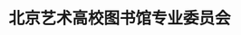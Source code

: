 ---
description: 内容还是很多的。
layout: post
results:
- primaryGenreName: Book
  version: '1.0'
  artworkUrl100: http://a1339.phobos.apple.com/us/r30/Purple4/v4/8c/27/33/8c27339d-f799-764a-fc2d-813de563acdb/mzl.cmbitytm.png
  trackViewUrl: https://itunes.apple.com/cn/app/bei-jing-yi-shu-gao-xiao-tu/id912727569?mt=8&uo=4
  artworkUrl60: http://a1768.phobos.apple.com/us/r30/Purple1/v4/1d/84/19/1d841935-25bd-42a9-91b2-58b9feda19c5/icon.png
  minimumOsVersion: '4.3'
  sellerName: Zhao GuoGuang
  supportedDevices:
  - iPadThirdGen4G
  - iPadMini
  - iPhone4S
  - iPad23G
  - iPhone4
  - iPodTouchThirdGen
  - iPhone-3GS
  - iPhone5c
  - iPadWifi
  - iPad3G
  - iPadThirdGen
  - iPodTouchFifthGen
  - iPad2Wifi
  - iPodTouchourthGen
  - iPadFourthGen4G
  - iPadMini4G
  - iPhone5
  - iPhone5s
  - iPadFourthGen
  genres:
  - 图书
  trackName: 北京艺术高校图书馆专业委员会
  description: 北京艺术高校图书馆专业委员会是专门为各图书馆制作的专业阅读平台,用户可在手机、pad等移动设备上自助完成个人借阅查询、馆藏查阅、图书馆最新资讯浏览，同时拥有超过百万册电子图书，海量报纸文章以及中外文献元数据供用户自由选择，为用户提供方便快捷的移动阅读服务。
  price: 0
  trackId: 912727569
  releaseDate: '2014-09-07T01:10:48Z'
  screenshotUrls:
  - http://a2.mzstatic.com/us/r30/Purple3/v4/a4/59/00/a45900fa-8e51-bfbf-87ed-3fa8000d5fbf/screen1136x1136.jpeg
  - http://a2.mzstatic.com/us/r30/Purple3/v4/c6/d2/3d/c6d23d20-95a2-b1a5-845e-b7755a31f0e4/screen1136x1136.jpeg
  - http://a4.mzstatic.com/us/r30/Purple1/v4/78/cd/d7/78cdd7df-dcd8-39c9-f4cf-67ccfdba6db0/screen1136x1136.jpeg
  - http://a2.mzstatic.com/us/r30/Purple4/v4/85/0e/21/850e21d7-ef5a-1011-ac53-593373b3b1a3/screen1136x1136.jpeg
  - http://a4.mzstatic.com/us/r30/Purple4/v4/3c/50/bc/3c50bc6c-98d0-549e-9afe-0f677b30064a/screen1136x1136.jpeg
  artistViewUrl: https://itunes.apple.com/cn/artist/bei-jing-shi-ji-chao-xing/id384616645?uo=4
  primaryGenreId: 6018
  kind: software
  fileSizeBytes: '22414535'
  bundleId: com.ssreader.BeiJingArtUnion
  trackContentRating: 4+
  artistName: 北京世纪超星
  trackCensoredName: 北京艺术高校图书馆专业委员会
  isGameCenterEnabled: false
  contentAdvisoryRating: 4+
  languageCodesISO2A:
  - EN
  features: &a []
  wrapperType: software
  artworkUrl512: http://a1339.phobos.apple.com/us/r30/Purple4/v4/8c/27/33/8c27339d-f799-764a-fc2d-813de563acdb/mzl.cmbitytm.png
  formattedPrice: 免费
  artistId: 384616645
  genreIds:
  - '6018'
  currency: CNY
  ipadScreenshotUrls: *a
category: 图书
tags: tag1
resultCount: 1
title: 北京艺术高校图书馆专业委员会

---